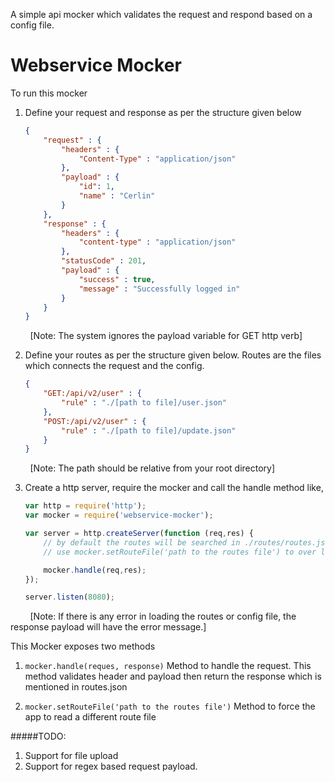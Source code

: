 A simple api mocker which validates the request and respond based on a config file.

Webservice Mocker
======

To run this mocker

1. Define your request and response as per the structure given below

    ```json
    {
        "request" : {
            "headers" : {
                "Content-Type" : "application/json"
            },
            "payload" : {
                "id": 1,
                "name" : "Cerlin"
            }
        },
        "response" : {
            "headers" : {
                "content-type" : "application/json"
            },
            "statusCode" : 201,
            "payload" : {
                "success" : true,
                "message" : "Successfully logged in"
            }
        }
    }
    ```

&nbsp;&nbsp;&nbsp;&nbsp;&nbsp;&nbsp;&nbsp;&nbsp;[Note: The system ignores the payload variable for GET http verb]

2. Define your routes as per the structure given below. Routes are the files which connects the request and the config. 

    ```json
    {
        "GET:/api/v2/user" : {
            "rule" : "./[path to file]/user.json"
        },
        "POST:/api/v2/user" : {
            "rule" : "./[path to file]/update.json"
        }
    }
    ```

&nbsp;&nbsp;&nbsp;&nbsp;&nbsp;&nbsp;&nbsp;&nbsp;[Note: The path should be relative from your root directory]

3. Create a http server, require the mocker and call the handle method like,

    ```javascript
    var http = require('http');
    var mocker = require('webservice-mocker');

    var server = http.createServer(function (req,res) {
        // by default the routes will be searched in ./routes/routes.json
        // use mocker.setRouteFile('path to the routes file') to over load with a different file

        mocker.handle(req,res);
    });

    server.listen(8080);
    ```

&nbsp;&nbsp;&nbsp;&nbsp;&nbsp;&nbsp;&nbsp;&nbsp;[Note: If there is any error in loading the routes or config file, the response payload will have the error message.]

This Mocker exposes two methods

1. `mocker.handle(reques, response)`
    Method to handle the request. This method validates header and payload then return the response which is mentioned in routes.json

2. `mocker.setRouteFile('path to the routes file')`
    Method to force the app to read a different route file

#####TODO:

1. Support for file upload 
2. Support for regex based request payload.